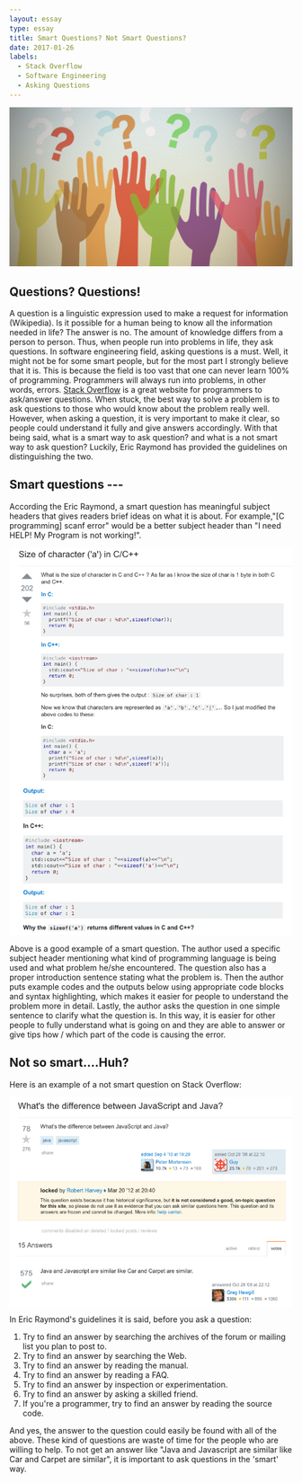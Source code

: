 ```yaml
---
layout: essay
type: essay
title: Smart Questions? Not Smart Questions?
date: 2017-01-26
labels:
  - Stack Overflow
  - Software Engineering
  - Asking Questions
---
```


<img class="ui medium left floated image" src="../images/hands.png">

## Questions? Questions!

A question is a linguistic expression used to make a request for information (Wikipedia). Is it possible for a human being to know all the information needed in life? The answer is no. The amount of knowledge differs from a person to person. Thus, when people run into problems in life, they ask questions. In software engineering field, asking questions is a must. Well, it might not be for some smart people, but for the most part I strongly believe that it is. This is because the field is too vast that one can never learn 100% of programming. Programmers will always run into problems, in other words, errors. [Stack Overflow](www.stackoverflow.com) is a great website for programmers to ask/answer questions. When stuck, the best way to solve a problem is to ask questions to those who would know about the problem really well. However, when asking a question, it is very important to make it clear, so people could understand it fully and give answers accordingly. With that being said, what is a smart way to ask question? and what is a not smart way to ask question? Luckily, Eric Raymond has provided the guidelines on distinguishing the two.

## Smart questions ---

According the Eric Raymond, a smart question has meaningful subject headers that gives readers brief ideas on what it is about. For example,"[C programming] scanf error" would be a better subject header than "I need HELP! My Program is not working!". 

<img align ="center" class="image" src="../images/smart1.png">

<img align="center" class="image" src="../images/smart2.png">

Above is a good example of a smart question. The author used a specific subject header mentioning what kind of programming language is being used and what problem he/she encountered. The question also has a proper introduction sentence stating what the problem is. Then the author puts example codes and the outputs below using appropriate code blocks and syntax highlighting, which makes it easier for people to understand the problem more in detail. Lastly, the author asks the question in one simple sentence to clarify what the question is. In this way, it is easier for other people to fully understand what is going on and they are able to answer or give tips how / which part of the code is causing the error.

## Not so smart....Huh?

Here is an example of a not smart question on Stack Overflow:

<img align="center" class="image" src="../images/notsmart.png">

In Eric Raymond's guidelines it is said, before you ask a question:

1. Try to find an answer by searching the archives of the forum or mailing list you plan to post to.
2. Try to find an answer by searching the Web.
3. Try to find an answer by reading the manual.
4. Try to find an answer by reading a FAQ.
5. Try to find an answer by inspection or experimentation.
6. Try to find an answer by asking a skilled friend.
7. If you're a programmer, try to find an answer by reading the source code.

And yes, the answer to the question could easily be found with all of the above. 
These kind of questions are waste of time for the people who are willing to help. To not get an answer like "Java and Javascript are similar like Car and Carpet are similar", it is important to ask questions in the 'smart' way.

